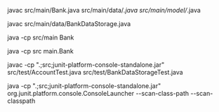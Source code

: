 javac src/main/Bank.java src/main/data/*.java src/main/model/*.java

javac src/main/data/BankDataStorage.java


java -cp src/main Bank

java -cp src main.Bank

javac -cp ".;src;junit-platform-console-standalone.jar" src/test/AccountTest.java src/test/BankDataStorageTest.java

java -cp ".;src;junit-platform-console-standalone.jar" org.junit.platform.console.ConsoleLauncher --scan-class-path --scan-classpath